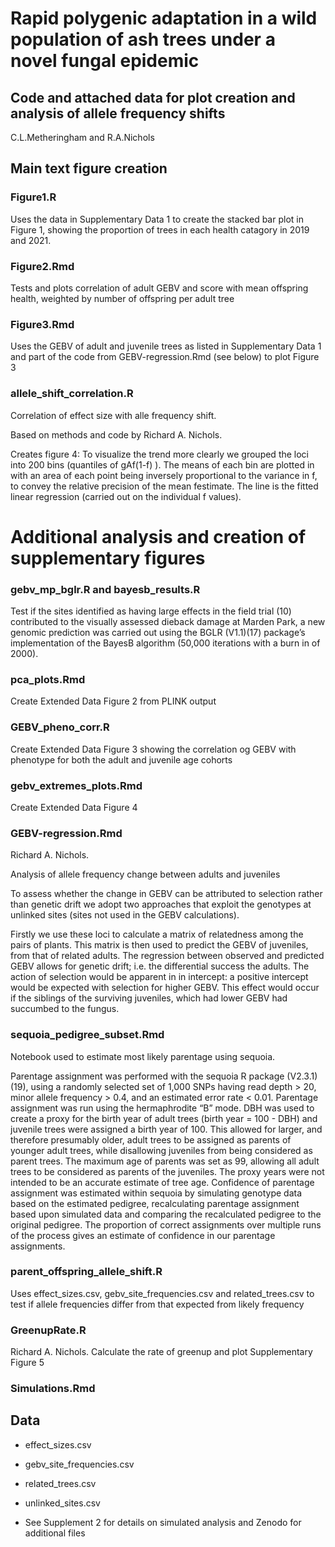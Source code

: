 # Rapid polygenic adaptation in a wild population of ash trees under a novel fungal epidemic

## Code and attached data for plot creation and analysis of allele frequency shifts
C.L.Metheringham and R.A.Nichols

## Main text figure creation

### Figure1.R
Uses the data in Supplementary Data 1 to create the stacked bar plot in Figure 1, showing the proportion of trees in each health catagory in 2019 and 2021.

### Figure2.Rmd
Tests and plots correlation of adult GEBV and score with mean offspring health, weighted by number of offspring per adult tree

### Figure3.Rmd

Uses the GEBV of adult and juvenile trees as listed in Supplementary Data 1 and part of the code from GEBV-regression.Rmd (see below) to plot Figure 3

### allele_shift_correlation.R
Correlation of effect size with alle frequency shift.

Based on methods and code by Richard A. Nichols.

Creates figure 4: To visualize the trend more clearly we grouped the loci into 200 bins (quantiles of gAf(1-f) ). The means of each bin are plotted in with an area of each point being inversely proportional to the variance in f, to convey the relative precision of the mean festimate. The line is the fitted linear regression (carried out on the individual f values). 

# Additional analysis and creation of supplementary figures

### gebv_mp_bglr.R and bayesb_results.R
Test if the sites identified as having large effects in the field trial (10) contributed to the visually assessed dieback damage at Marden Park, a new genomic prediction was carried out using the BGLR (V1.1)(17) package’s implementation of the BayesB algorithm (50,000 iterations with a burn in of 2000). 

### pca_plots.Rmd
Create Extended Data Figure 2 from PLINK output

### GEBV_pheno_corr.R
Create Extended Data Figure 3 showing the correlation og GEBV with phenotype for both the adult and juvenile age cohorts

###  gebv_extremes_plots.Rmd
Create Extended Data Figure 4

### GEBV-regression.Rmd
Richard A. Nichols.

Analysis of allele frequency change between adults and juveniles

To assess whether the change in GEBV can be attributed to selection rather than genetic drift we adopt two approaches that exploit the genotypes at unlinked sites (sites not used in the GEBV calculations).

Firstly we use these loci to calculate a matrix of relatedness among the pairs of plants. This matrix is then used to predict the GEBV of juveniles, from that of related adults.  The regression between observed and predicted GEBV allows for genetic drift; i.e. the differential success the adults. The action of selection would be apparent in in intercept: a positive intercept would be expected with selection for higher GEBV. This effect would occur if the siblings of the surviving juveniles, which had lower GEBV had succumbed to the fungus.

### sequoia_pedigree_subset.Rmd 
Notebook used to estimate most likely parentage using sequoia.  

Parentage assignment was performed with the sequoia R package (V2.3.1) (19), using a randomly selected set of 1,000 SNPs having read depth > 20, minor allele frequency > 0.4, and an estimated error rate < 0.01. Parentage assignment was run using the hermaphrodite “B” mode. DBH was used to create a proxy for the birth year of adult trees (birth year = 100 - DBH) and juvenile trees were assigned a birth year of 100. This allowed for larger, and therefore presumably older, adult trees to be assigned as parents of younger adult trees, while disallowing juveniles from being considered as parent trees. The maximum age of parents was set as 99, allowing all adult trees to be considered as parents of the juveniles. The proxy years were not intended to be an accurate estimate of tree age. Confidence of parentage assignment was estimated within sequoia by simulating genotype data based on the estimated pedigree, recalculating parentage assignment based upon simulated data and comparing the recalculated pedigree to the original pedigree. The proportion of correct assignments over multiple runs of the process gives an estimate of confidence in our parentage assignments. 

###  parent_offspring_allele_shift.R
Uses effect_sizes.csv, gebv_site_frequencies.csv and related_trees.csv to test if allele frequencies differ from that expected from likely frequency

### GreenupRate.R
Richard A. Nichols.
Calculate the rate of greenup and plot Supplementary Figure 5

### Simulations.Rmd

## Data
* effect_sizes.csv
* gebv_site_frequencies.csv
* related_trees.csv
* unlinked_sites.csv

* See Supplement 2 for details on simulated analysis and Zenodo for additional files
